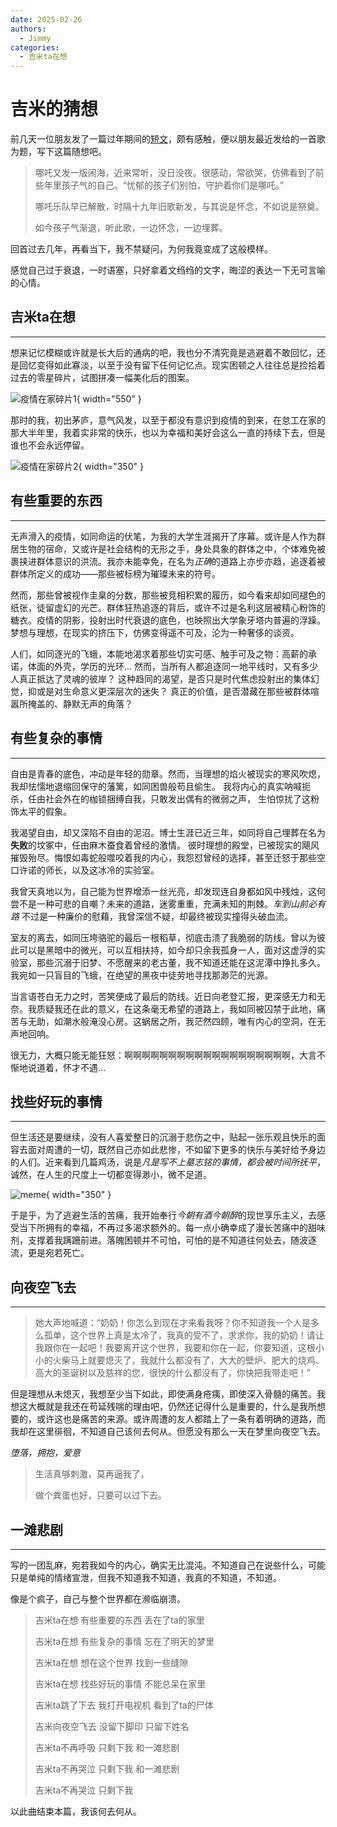 ```yaml
---
date: 2025-02-26
authors: 
  - Jimmy
categories:
  - 吉米ta在想
---
```

# 吉米的猜想

前几天一位朋友发了一篇过年期间的[短文](https://mp.weixin.qq.com/s/VUzo9IT0I9ZAP2bMXXtIWg "天地悠悠 怆然泪下")，颇有感触，便以朋友最近发给的一首歌为题，写下这篇随想吧。

> 哪吒又发一版闹海，近来常听，没日没夜。很感动，常欲哭，仿佛看到了前些年里孩子气的自己。“忧郁的孩子们别怕，守护着你们是哪吒。”
>
> 哪吒乐队早已解散，时隔十九年旧歌新发，与其说是怀念，不如说是祭奠。
>
> 如今孩子气渐退，听此歌，一边怀念，一边埋葬。

回首过去几年，再看当下，我不禁疑问，为何我竟变成了这般模样。

感觉自己过于衰退，一时语塞，只好拿着文绉绉的文字，晦涩的表达一下无可言喻的心情。

<!-- more -->
## 吉米ta在想

---

想来记忆模糊或许就是长大后的通病的吧，我也分不清究竟是逃避着不敢回忆，还是回忆变得如此寡淡，以至于没有留下任何记忆点。现实困顿之人往往总是捡拾着过去的零星碎片，试图拼凑一幅美化后的图案。

![疫情在家碎片1](/assets/images/blog/head-in-clouds/1.jpg){ width="550" }

那时的我，初出茅庐，意气风发，以至于都没有意识到疫情的到来，在怠工在家的那大半年里，我着实非常的快乐，也以为幸福和美好会这么一直的持续下去，但是谁也不会永远停留。

![疫情在家碎片2](/assets/images/blog/head-in-clouds/2.jpg){ width="350" }

## 有些重要的东西

---

无声滑入的疫情，如同命运的伏笔，为我的大学生涯揭开了序幕。或许是人作为群居生物的宿命，又或许是社会结构的无形之手，身处具象的群体之中，个体难免被裹挟进群体意识的洪流。我亦未能幸免，在名为*正确*的道路上亦步亦趋，追逐着被群体所定义的成功——那些被标榜为璀璨未来的符号。

然而，那些曾被视作圭臬的分数，那些被竞相积累的履历，如今看来却如同褪色的纸张，徒留虚幻的光芒。群体狂热追逐的背后，或许不过是名利这层被精心粉饰的糖衣。疫情的阴影，投射出时代衰退的底色，也映照出大学象牙塔内普遍的浮躁。梦想与理想，在现实的挤压下，仿佛变得遥不可及，沦为一种奢侈的谈资。

人们，如同逐光的飞蛾，本能地渴求着那些切实可感、触手可及之物：高薪的承诺，体面的外壳，学历的光环... 然而，当所有人都追逐同一地平线时，又有多少人真正抵达了灵魂的彼岸？ 这种趋同的渴望，是否只是时代焦虑投射出的集体幻觉，抑或是对生命意义更深层次的迷失？ 真正的价值，是否潜藏在那些被群体喧嚣所掩盖的、静默无声的角落？

## 有些复杂的事情

---

自由是青春的底色，冲动是年轻的勋章。然而，当理想的焰火被现实的寒风吹熄，我却怯懦地退缩回保守的藩篱，如同困兽般苟且偷生。 我将内心的真实呐喊扼杀，任由社会外在的枷锁捆缚自我，只敢发出偶有的微弱之声， 生怕惊扰了这粉饰太平的假象。

我渴望自由，却又深陷不自由的泥沼。博士生涯已近三年，如同将自己埋葬在名为**失败**的坟冢中，任由麻木蚕食着曾经的激情。 彼时理想的殿堂，已被现实的飓风摧毁殆尽。悔恨如毒蛇般噬咬着我的内心，我怨怼曾经的选择，甚至迁怒于那些空口许诺的师长，以及这冰冷的实验室。

我曾天真地以为，自己能为世界增添一丝光亮，却发现连自身都如风中残烛，这何尝不是一种可悲的自嘲？未来的道路，迷雾重重，充满未知的荆棘。*车到山前必有路* 不过是一种廉价的慰藉，我曾深信不疑，却最终被现实撞得头破血流。

室友的离去，如同压垮骆驼的最后一根稻草，彻底击溃了我脆弱的防线。曾以为彼此可以是黑暗中的微光，可以互相扶持，如今却只余我孤身一人，面对这虚浮的实验室，那些沉溺于旧梦、不愿醒来的老古董，我不知道还能在这泥潭中挣扎多久。我宛如一只盲目的飞蛾，在绝望的黑夜中徒劳地寻找那渺茫的光源。

当言语苍白无力之时，苦笑便成了最后的防线。近日向老登汇报，更深感无力和无奈。我质疑我还在此的意义，在这条毫无希望的道路上，我如同被囚禁于此地，痛苦与无助，如潮水般淹没心房。这蜗居之所，我茫然四顾，唯有内心的空洞，在无声地回响。

很无力，大概只能无能狂怒：啊啊啊啊啊啊啊啊啊啊啊啊啊啊啊啊啊啊啊，大言不惭地说道着，怀才不遇...

## 找些好玩的事情

---

但生活还是要继续，没有人喜爱整日的沉溺于悲伤之中，贴起一张乐观且快乐的面容去面对周遭的一切，既然自己亦如此悲惨，不如留下更多的快乐与美好给予身边的人们。近来看到几篇鸡汤，说是*凡是写不上墓志铭的事情，都会被时间所抚平*，诚然，在人生的尺度上一切都变得渺小，微不足道。

![meme](/assets/images/blog/head-in-clouds/meme.jpg){ width="350" }

于是乎，为了逃避生活的苦痛，我开始奉行*今朝有酒今朝醉*的现世享乐主义，去感受当下所拥有的幸福，不再过多渴求额外的。每一点小确幸成了漫长苦痛中的甜味剂，支撑着我蹒跚前进。落魄困顿并不可怕，可怕的是不知道往何处去，随波逐流，更是宛若死亡。

## 向夜空飞去

---

> 她大声地喊道：“奶奶！你怎么到现在才来看我呀？你不知道我一个人是多么孤单，这个世界上真是太冷了，我真的受不了，求求你，我的奶奶！请让我跟你在一起吧！我要离开这个世界，我要和你在一起，你要知道，这根小小的火柴马上就要熄灭了，我就什么都没有了，大大的壁炉、肥大的烧鸡、高大的圣诞树以及慈祥的您，很快的什么都没有了，你快把我带走吧！”

但是理想从未熄灭，我想至少当下如此，即使满身疮痍，即使深入骨髓的痛苦。我想这大概就是我还在苟延残喘的理由吧，仍然还记得什么是重要的，什么是我所想要的，或许这也是痛苦的来源。或许周遭的友人都踏上了一条有着明确的道路，而我却在这里徘徊，不知道自己该何去何从。但愿没有那么一天在梦里向夜空飞去。

*堕落，拥抱，爱意*

> 生活真够刺激，莫再逼我了，
>
> 做个粪蛋也好，只要可以过下去。

## 一滩悲剧

---

写的一团乱麻，宛若我如今的内心，确实无比混沌。不知道自己在说些什么，可能只是单纯的情绪宣泄，但我不知道我不知道，我真的不知道，不知道。

像是个疯子，自己与整个世界都在濒临崩溃。

> 吉米ta在想
> 有些重要的东西
> 丢在了ta的家里
>
> 吉米ta在想
> 有些复杂的事情
> 忘在了明天的梦里
>
> 吉米ta在想
> 想在这个世界
> 找到一些缝隙
>
> 吉米ta在想
> 找些好玩的事情
> 不能总呆在家里
>
> 吉米ta跳了下去
> 我打开电视机
> 看到了ta的尸体
>
> 吉米向夜空飞去
> 没留下脚印
> 只留下姓名
>
> 吉米ta不再呼吸
> 只剩下我
> 和一滩悲剧
>
> 吉米ta不再哭泣
> 只剩下我
> 和一滩悲剧
>
> 吉米ta不再哭泣
> 只剩下我

以此曲结束本篇，我该何去何从。
